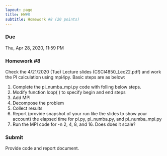```yaml
---
layout: page
title: HW#8
subtitle: Homework #8 (20 points)
---
```


### Due
Thu, Apr 28, 2020, 11:59 PM

### Homework #8
Check the 4/21/2020 (Tue) Lecture slides (CSCI4850_Lec22.pdf) and work the PI calculation using mpi4py. Basic steps are as below:

1. Complete the pi_numba_mpi.py code with folling below steps.
  1. Modify function loop( ) to specify begin and end steps
  2. Add MPI
  3. Decompose the problem
  4. Collect results
2. Report (provide snapshot of your run like the slides to show your account)  the elapsed time for pi.py, pi_numba.py, and pi_numba_mpi.py
3. Run the MPI code for -n 2, 4, 8, and 16. Does does it scale?

### Submit
Provide code and report document.
